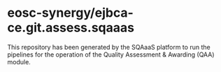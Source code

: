 <!--
SPDX-FileCopyrightText: Copyright contributors to the Software Quality Assurance as a Service (SQAaaS) project <sqaaas@ibergrid.eu>

SPDX-License-Identifier: GPL-3.0-only
-->

# eosc-synergy/ejbca-ce.git.assess.sqaaas
This repository has been generated by the SQAaaS platform to run the pipelines
for the operation of the
Quality Assessment & Awarding (QAA)
module.